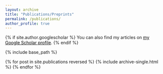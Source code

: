 ```yaml
---
layout: archive
title: "Publications/Preprints"
permalink: /publications/
author_profile: true
---
```


{% if site.author.googlescholar %}
  You can also find my articles on <a href="{{site.author.googlescholar}}" style="color:#000000;">my Google Scholar profile</a>.
{% endif %}

{% include base_path %}

{% for post in site.publications reversed %}
  {% include archive-single.html %}
{% endfor %}
